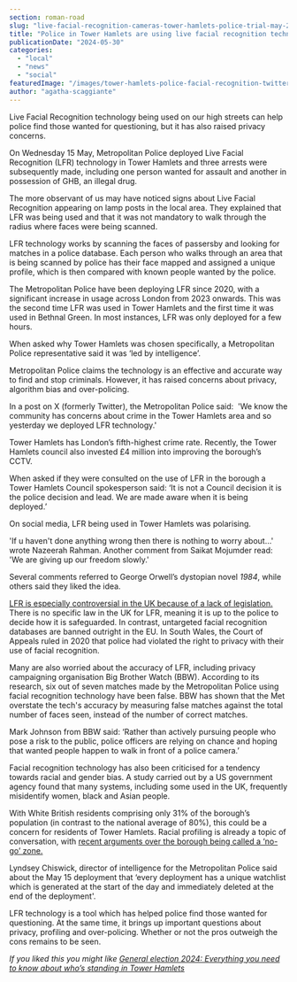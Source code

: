 ```yaml
---
section: roman-road
slug: "live-facial-recognition-cameras-tower-hamlets-police-trial-may-2024"
title: "Police in Tower Hamlets are using live facial recognition technology to tackle crime"
publicationDate: "2024-05-30"
categories: 
  - "local"
  - "news"
  - "social"
featuredImage: "/images/tower-hamlets-police-facial-recognition-twitterpic.jpg"
author: "agatha-scaggiante"
---
```


Live Facial Recognition technology being used on our high streets can help police find those wanted for questioning, but it has also raised privacy concerns. 

On Wednesday 15 May, Metropolitan Police deployed Live Facial Recognition (LFR) technology in Tower Hamlets and three arrests were subsequently made, including one person wanted for assault and another in possession of GHB, an illegal drug. 

The more observant of us may have noticed signs about Live Facial Recognition appearing on lamp posts in the local area. They explained that LFR was being used and that it was not mandatory to walk through the radius where faces were being scanned. 

LFR technology works by scanning the faces of passersby and looking for matches in a police database. Each person who walks through an area that is being scanned by police has their face mapped and assigned a unique profile, which is then compared with known people wanted by the police. 

The Metropolitan Police have been deploying LFR since 2020, with a significant increase in usage across London from 2023 onwards. This was the second time LFR was used in Tower Hamlets and the first time it was used in Bethnal Green. In most instances, LFR was only deployed for a few hours. 

When asked why Tower Hamlets was chosen specifically, a Metropolitan Police representative said it was ‘led by intelligence’.

Metropolitan Police claims the technology is an effective and accurate way to find and stop criminals. However, it has raised concerns about privacy, algorithm bias and over-policing. 

In a post on X (formerly Twitter), the Metropolitan Police said:  'We know the community has concerns about crime in the Tower Hamlets area and so yesterday we deployed LFR technology.'

Tower Hamlets has London’s fifth-highest crime rate. Recently, the Tower Hamlets council also invested £4 million into improving the borough’s CCTV. 

When asked if they were consulted on the use of LFR in the borough a Tower Hamlets Council spokesperson said: ‘It is not a Council decision it is the police decision and lead. We are made aware when it is being deployed.’

On social media, LFR being used in Tower Hamlets was polarising. 

'If u haven't done anything wrong then there is nothing to worry about...' wrote Nazeerah Rahman. Another comment from Saikat Mojumder read: 'We are giving up our freedom slowly.'

Several comments referred to George Orwell’s dystopian novel _1984_, while others said they liked the idea. 

[LFR is especially controversial in the UK because of a lack of legislation.](https://www.bbc.co.uk/news/uk-england-london-68274090) There is no specific law in the UK for LFR, meaning it is up to the police to decide how it is safeguarded. In contrast, untargeted facial recognition databases are banned outright in the EU. In South Wales, the Court of Appeals ruled in 2020 that police had violated the right to privacy with their use of facial recognition. 

Many are also worried about the accuracy of LFR, including privacy campaigning organisation Big Brother Watch (BBW). According to its research, six out of seven matches made by the Metropolitan Police using facial recognition technology have been false. BBW has shown that the Met overstate the tech's accuracy by measuring false matches against the total number of faces seen, instead of the number of correct matches. 

Mark Johnson from BBW said: ‘Rather than actively pursuing people who pose a risk to the public, police officers are relying on chance and hoping that wanted people happen to walk in front of a police camera.’ 

Facial recognition technology has also been criticised for a tendency towards racial and gender bias. A study carried out by a US government agency found that many systems, including some used in the UK, frequently misidentify women, black and Asian people. 

With White British residents comprising only 31% of the borough’s population (in contrast to the national average of 80%), this could be a concern for residents of Tower Hamlets. Racial profiling is already a topic of conversation, with [recent arguments over the borough being called a ‘no-go’ zone.](https://romanroadlondon.com/paul-scully-apology-no-go-areas-tower-hamlets-islamophobia/)  

Lyndsey Chiswick, director of intelligence for the Metropolitan Police said about the May 15 deployment that ‘every deployment has a unique watchlist which is generated at the start of the day and immediately deleted at the end of the deployment'.

LFR technology is a tool which has helped police find those wanted for questioning. At the same time, it brings up important questions about privacy, profiling and over-policing. Whether or not the pros outweigh the cons remains to be seen.

_If you liked this you might like [General election 2024: Everything you need to know about who’s standing in Tower Hamlets](https://romanroadlondon.com/general-election-tower-hamlets-explainer-constituency-borders/)_


